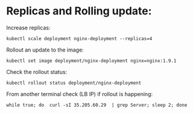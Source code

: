 # Replicas and Rolling update:

Increase replicas:
```
kubectl scale deployment nginx-deployment --replicas=4
```

Rollout an update to  the image:
```
kubectl set image deployment/nginx-deployment nginx=nginx:1.9.1
```

Check the rollout status:
```
kubectl rollout status deployment/nginx-deployment
```

From another terminal check (LB IP) if rollout is happening:
```
while true; do  curl -sI 35.205.60.29  | grep Server; sleep 2; done
```

